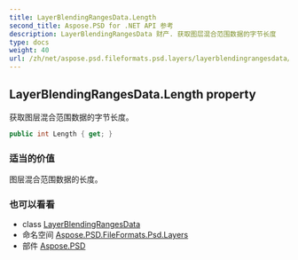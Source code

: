 ```yaml
---
title: LayerBlendingRangesData.Length
second_title: Aspose.PSD for .NET API 参考
description: LayerBlendingRangesData 财产. 获取图层混合范围数据的字节长度
type: docs
weight: 40
url: /zh/net/aspose.psd.fileformats.psd.layers/layerblendingrangesdata/length/
---
```

## LayerBlendingRangesData.Length property

获取图层混合范围数据的字节长度。

```csharp
public int Length { get; }
```

### 适当的价值

图层混合范围数据的长度。

### 也可以看看

* class [LayerBlendingRangesData](../)
* 命名空间 [Aspose.PSD.FileFormats.Psd.Layers](../../layerblendingrangesdata/)
* 部件 [Aspose.PSD](../../../)


